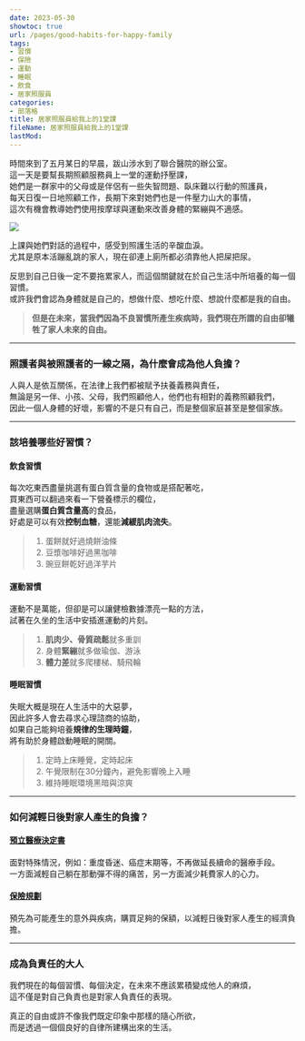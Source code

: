 ```yaml
---
date: 2023-05-30
showtoc: true
url: /pages/good-habits-for-happy-family
tags:
- 習慣
- 保險
- 運動
- 睡眠
- 飲食
- 居家照服員
categories:
- 部落格
title: 居家照服員給我上的1堂課
fileName: 居家照服員給我上的1堂課
lastMod: 
---
```

時間來到了五月某日的早晨，跋山涉水到了聯合醫院的辦公室。  
這一天是要幫長期照顧服務員上一堂的運動抒壓課，  
她們是一群家中的父母或是伴侶有一些失智問題、臥床難以行動的照護員，    
每天日復一日地照顧工作，長期下來對她們也是一件壓力山大的事情，  
這次有機會教導她們使用按摩球與運動來改善身體的緊繃與不適感。  
  
![](https://cdn.jsdelivr.net/gh/xiang0805/blogimage@main/img/%e5%b1%85%e5%ae%b6%e7%85%a7%e6%9c%8d%e5%93%a1%e7%b5%a6%e6%88%91%e4%b8%8a%e7%9a%841%e5%a0%82%e8%aa%b2-2.jpg)

上課與她們對話的過程中，感受到照護生活的辛酸血淚。    
尤其是原本活蹦亂跳的家人，現在卻連上廁所都必須靠他人把屎把尿。    
  
反思到自己日後一定不要拖累家人，而這個關鍵就在於自己生活中所培養的每一個習慣。  
或許我們會認為身體就是自己的，想做什麼、想吃什麼、想說什麼都是我的自由。   
    
>**但是在未來，當我們因為不良習慣所產生疾病時，我們現在所謂的自由卻犧牲了家人未來的自由。**

---

### 照護者與被照護者的一線之隔，為什麼會成為他人負擔？

人與人是依互關係，在法律上我們都被賦予扶養義務與責任，  
無論是另一伴、小孩、父母，我們照顧他人，他們也有相對的義務照顧我們，    
因此一個人身體的好壞，影響的不是只有自己，而是整個家庭甚至是整個家族。

---

### 該培養哪些好習慣？

#### 飲食習慣

每次吃東西盡量挑選有蛋白質含量的食物或是搭配著吃，  
買東西可以翻過來看一下營養標示的欄位，  
盡量選購**蛋白質含量高**的食品，  
好處是可以有效**控制血糖**，還能**減緩肌肉流失**。  
>1. 蛋餅就好過燒餅油條
>2. 豆漿咖啡好過黑咖啡
>3. 豌豆餅乾好過洋芋片

#### 運動習慣

運動不是萬能，但卻是可以讓健檢數據漂亮一點的方法，   
試著在久坐的生活中安插進運動的片刻。  
>1. **肌肉少、骨質疏鬆**就多重訓
>2. 身體**緊繃**就多做瑜伽、游泳
>3. **體力差**就多爬樓梯、騎飛輪

#### 睡眠習慣

失眠大概是現在人生活中的大惡夢，   
因此許多人會去尋求心理諮商的協助，  
如果自己能夠培養**規律的生理時鐘**，  
將有助於身體啟動睡眠的開關。  
>1. 定時上床睡覺，定時起床
>2. 午覺限制在30分鐘內，避免影響晚上入睡
>3. 維持睡眠環境黑暗與涼爽

---

### 如何減輕日後對家人產生的負擔？

#### [預立醫療決定書](https://tpech.gov.taipei/News_Content.aspx?n=37966ABD1666E9E1&sms=E78887F108B43780&s=067DBB46C1D36993)

面對特殊情況，例如：重度昏迷、癌症末期等，不再做延長續命的醫療手段。  
一方面減輕自己躺在那動彈不得的痛苦，另一方面減少耗費家人的心力。

#### [保險規劃](https://blog.finfo.tw/category/insurance-planning)

預先為可能產生的意外與疾病，購買足夠的保額，以減輕日後對家人產生的經濟負擔。

---

### 成為負責任的大人

我們現在的每個習慣、每個決定，在未來不應該累積變成他人的麻煩，   
這不僅是對自己負責也是對家人負責任的表現。    
  
真正的自由或許不像我們既定印象中那樣的隨心所欲，  
而是透過一個個良好的自律所建構出來的生活。
